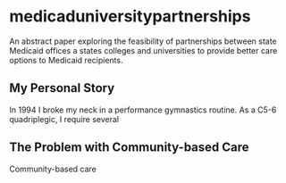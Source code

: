 # medicaduniversitypartnerships
An abstract paper exploring the feasibility of partnerships between state Medicaid offices a states colleges and universities to provide better care options to Medicaid recipients.

## My Personal Story

In 1994 I broke my neck in a performance gymnastics routine. As a C5-6 quadriplegic, I require several 

## The Problem with Community-based Care

Community-based care
